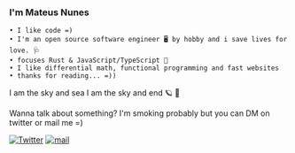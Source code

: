 ### I'm Mateus Nunes

```
• I like code =)
• I'm an open source software engineer 🖥️ by hobby and i save lives for love. 🩺
• focuses Rust & JavaScript/TypeScript 🦀
• I like differential math, functional programming and fast websites
• thanks for reading... =))
```


I am the sky and sea
I am the sky and end
🪐 🌟 

Wanna talk about something? I'm smoking probably but you can DM on twitter or mail me =)

[![Twitter](https://img.shields.io/static/v1?label=Twitter&message=@nunitoo_&color=1DA1F2)](https://twitter.com/nunitoo_)
[![mail](https://img.shields.io/static/v1?label=mail&message=mateusnss@proton.me&color=372580)](mailto:mateusnss@proton.me)
